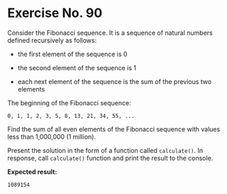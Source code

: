 # Exercise No. 90

Consider the Fibonacci sequence. It is a sequence of natural numbers defined recursively as follows:

-   the first element of the sequence is 0

-   the second element of the sequence is 1

-   each next element of the sequence is the sum of the previous two elements


The beginning of the Fibonacci sequence:


    0, 1, 1, 2, 3, 5, 8, 13, 21, 34, 55, ... 


Find the sum of all even elements of the Fibonacci sequence with values less than 1,000,000 (1 million).


Present the solution in the form of a function called `calculate()`. In response, call `calculate()` function and print the result to the console.


**Expected result:**


    1089154